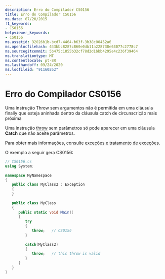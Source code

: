 ```yaml
---
description: Erro do Compilador CS0156
title: Erro do Compilador CS0156
ms.date: 07/20/2015
f1_keywords:
- CS0156
helpviewer_keywords:
- CS0156
ms.assetid: 32026b1b-bcd7-4464-b63f-3b38c00452a6
ms.openlocfilehash: 443bbc8287c860e0db11a228738e63077c2778c7
ms.sourcegitcommit: 5b475c1855b32cf78d2d1bbb4295e4c236f39464
ms.translationtype: MT
ms.contentlocale: pt-BR
ms.lasthandoff: 09/24/2020
ms.locfileid: "91160262"
---
```

# <a name="compiler-error-cs0156"></a>Erro do Compilador CS0156

Uma instrução Throw sem argumentos não é permitida em uma cláusula finally que esteja aninhada dentro da cláusula catch de circunscrição mais próxima  
  
 Uma instrução [throw](../language-reference/keywords/throw.md) sem parâmetros só pode aparecer em uma cláusula **Catch** que não aceite parâmetros.  
  
 Para obter mais informações, consulte [exceções e tratamento de exceções](../programming-guide/exceptions/index.md).  
  
 O exemplo a seguir gera CS0156:  
  
```csharp  
// CS0156.cs  
using System;  
  
namespace MyNamespace  
{  
   public class MyClass2 : Exception  
   {  
   }  
  
   public class MyClass  
   {  
      public static void Main()  
      {  
         try  
         {  
            throw;   // CS0156  
         }  
  
         catch(MyClass2)  
         {  
            throw;   // this throw is valid  
         }  
      }  
   }  
}  
```
